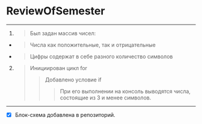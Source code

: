 # ReviewOfSemester
---

1. > Был задан массив чисел:
  * > Числа как положительные, так и отрицательные
  * > Цифры содержат в себе разного количество символов
  
2. > Инициирован цикл for
   >> Добавлено условие if
   >>> При его выполнении на консоль выводятся числа, состоящие из 3 и менее символов.
   
  ***

* [X] Блок-схема добавлена в репозиторий.
